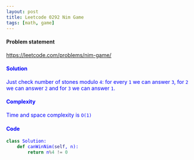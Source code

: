 ```yaml
---
layout: post
title: Leetcode 0292 Nim Game
tags: [math, game]
---
```


#### Problem statement

<a href="https://leetcode.com/problems/nim-game/"> <font color = blue>https://leetcode.com/problems/nim-game/

#### Solution
Just check number of stones modulo `4`: for every `1` we can answer `3`, for `2` we can answer `2` and for `3` we can answer `1`.

#### Complexity
Time and space complexity is `O(1)`

#### Code
```python
class Solution:
    def canWinNim(self, n):
        return n%4 != 0
```

